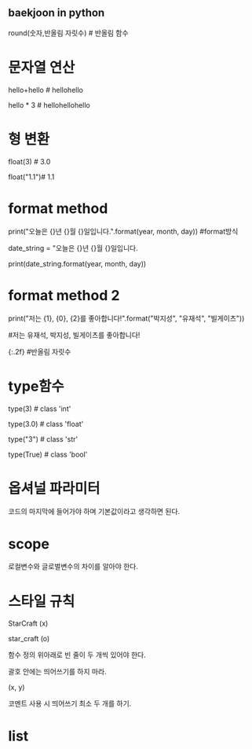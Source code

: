 ## baekjoon in python

round(숫자,반올림 자릿수) # 반올림 함수

# 문자열 연산
hello+hello # hellohello

hello * 3 # hellohellohello

# 형 변환
float(3) # 3.0

float("1.1")# 1.1

# format method
print("오늘은 {}년 {}월 {}일입니다.".format(year, month, day)) #format방식

date_string = "오늘은 {}년 {}월 {}일입니다.

print(date_string.format(year, month, day))

# format method 2
print("저는 {1}, {0}, {2}를 좋아합니다!".format("박지성", "유재석", "빌게이츠"))

#저는 유재석, 박지성, 빌게이츠를 좋아합니다!

{:.2f} #반올림 자릿수

# type함수

type(3) # class 'int'

type(3.0) # class 'float'

type("3") # class 'str'

type(True) # class 'bool'

# 옵셔널 파라미터

코드의 마지막에 들어가야 하며 기본값이라고 생각하면 된다.

# scope

로컬변수와 글로벌변수의 차이를 알아야 한다.

# 스타일 규칙
StarCraft (x)

star_craft (o)

함수 정의 위아래로 빈 줄이 두 개씩 있어야 한다.

괄호 안에는 띄어쓰기를 하지 마라.

(x, y)

코멘트 사용 시 띄어쓰기 최소 두 개를 하기.
  
# list
